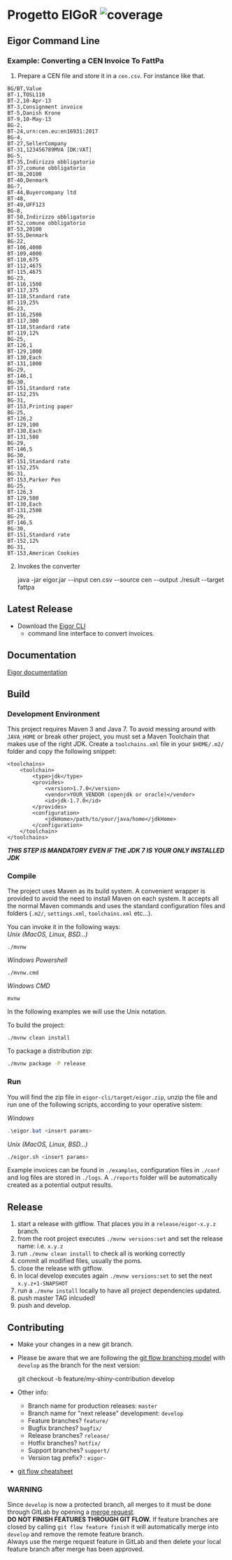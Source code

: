 Progetto EIGoR ![coverage](https://gitlab.com/tgi-infocert-eigor/eigor/badges/develop/build.svg)
==============

## Eigor Command Line

### Example: Converting a CEN Invoice To FattPa

1. Prepare a CEN file and store it in a `cen.csv`. For instance like that.

```
BG/BT,Value
BT-1,TOSL110
BT-2,10-Apr-13
BT-3,Consignment invoice
BT-5,Danish Krone
BT-9,10-May-13
BG-2,
BT-24,urn:cen.eu:en16931:2017
BG-4,
BT-27,SellerCompany
BT-31,123456789MVA [DK:VAT]
BG-5,
BT-35,Indirizzo obbligatorio
BT-37,comune obbligatorio
BT-38,20100
BT-40,Denmark
BG-7,
BT-44,Buyercompany ltd
BT-48,
BT-49,UFF123
BG-8,
BT-50,Indirizzo obbligatorio
BT-52,comune obbligatorio
BT-53,20100
BT-55,Denmark
BG-22,
BT-106,4000
BT-109,4000
BT-110,675
BT-112,4675
BT-115,4675
BG-23,
BT-116,1500
BT-117,375
BT-118,Standard rate
BT-119,25%
BG-23,
BT-116,2500
BT-117,300
BT-118,Standard rate
BT-119,12%
BG-25,
BT-126,1
BT-129,1000
BT-130,Each
BT-131,1000
BG-29,
BT-146,1
BG-30,
BT-151,Standard rate
BT-152,25%
BG-31,
BT-153,Printing paper
BG-25,
BT-126,2
BT-129,100
BT-130,Each
BT-131,500
BG-29,
BT-146,5
BG-30,
BT-151,Standard rate
BT-152,25%
BG-31,
BT-153,Parker Pen
BG-25,
BT-126,3
BT-129,500
BT-130,Each
BT-131,2500
BG-29,
BT-146,5
BG-30,
BT-151,Standard rate
BT-152,12%
BG-31,
BT-153,American Cookies
```

2. Invokes the converter

    java -jar eigor.jar --input cen.csv --source cen --output ./result --target fattpa


## Latest Release
* Download the [Eigor CLI](https://gitlab.com/tgi-infocert-eigor/eigor/builds/artifacts/master/download?job=package-cli)
  * command line interface to convert invoices.
  
## Documentation
[Eigor documentation](https://tgi-infocert-eigor.gitlab.io/eigor/)

## Build

### Development Environment
This project requires Maven 3 and Java 7. To avoid messing around with `JAVA_HOME` or break other project, you must set a Maven Toolchain that makes use of the right JDK.
Create a `toolchains.xml` file in your `$HOME/.m2/` folder and copy the following snippet:

```
<toolchains>
    <toolchain>
        <type>jdk</type>
        <provides>
            <version>1.7.0</version>
            <vendor>YOUR_VENDOR (openjdk or oracle)</vendor>
            <id>jdk-1.7.0</id>
        </provides>
        <configuration>
            <jdkHome>/path/to/your/java/home</jdkHome>
        </configuration>
    </toolchain>
</toolchains>
  ```

***THIS STEP IS MANDATORY EVEN IF THE JDK 7 IS YOUR ONLY INSTALLED JDK***


### Compile
The project uses Maven as its build system. A convenient wrapper is provided to avoid the need
to install Maven on each system. It accepts all the normal Maven commands and uses the standard configuration
files and folders (`.m2/`, `settings.xml`, `toolchains.xml` etc...).

You can invoke it in the following ways:   
*Unix (MacOS, Linux, BSD...)*

    ./mvnw
    
*Windows Powershell*
    
    ./mvnw.cmd
    
*Windows CMD*
    
    mvnw
    
In the following examples we will use the Unix notation.

To build the project:   

    ./mvnw clean install

    
To package a distribution zip:
```bash
./mvnw package -P release
```

### Run
You will find the zip file in `eigor-cli/target/eigor.zip`, unzip the file and run one of the following scripts,
according to your operative sistem:   

*Windows*
```powershell
.\eigor.bat <insert params>
```
*Unix (MacOS, Linux, BSD...)*
```bash
./eigor.sh <insert params>
```

Example invoices can be found in `./examples`, configuration files in `./conf` and log files 
are stored in `./logs`. A `./reports` folder will be automatically created as a potential output results.

## Release
1. start a release with gitflow. That places you in a `release/eigor-x.y.z` branch.
2. from the root project executes `./mvnw versions:set` and set the release name: i.e. `x.y.z`
3. run `./mvnw clean install` to check all is working correctly
4. commit all modified files, usually the poms.
5. close the release with gitflow.
6. in local develop executes again `./mvnw versions:set` to set the next `x.y.z+1-SNAPSHOT`
7. run a `./mvnw install` locally to have all project dependencies updated.
8. push master TAG inlcuded!
9. push and develop. 
   
## Contributing
* Make your changes in a new git branch. 
* Please be aware that we are following the 
[git flow branching model](http://nvie.com/posts/a-successful-git-branching-model/) 
with `develop` as the branch for the next version:


    git checkout -b feature/my-shiny-contribution develop
    
* Other info:
  * Branch name for production releases: `master` 
  * Branch name for "next release" development: `develop` 
  * Feature branches? `feature/` 
  * Bugfix branches? `bugfix/` 
  * Release branches? `release/` 
  * Hotfix branches? `hotfix/` 
  * Support branches? `support/` 
  * Version tag prefix? : `eigor-` 
  
* [git flow cheatsheet](https://danielkummer.github.io/git-flow-cheatsheet/)  

### WARNING
Since `develop` is now a protected branch, all merges to it must be done through GitLab by opening a 
[merge request](https://gitlab.com/tgi-infocert-eigor/eigor/merge_requests/new).  
**DO NOT FINISH FEATURES THROUGH GIT FLOW.** If feature branches are closed by calling
`git flow feature finish` it will automatically merge into `develop` and remove the remote feature branch.   
Always use the merge request feature in GitLab and then delete your local feature branch after merge
has been approved.


